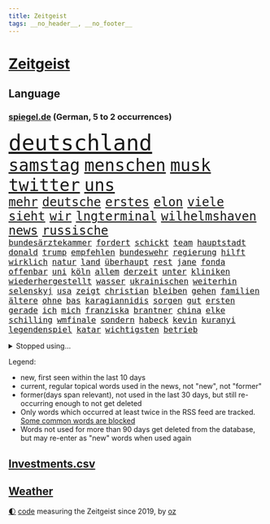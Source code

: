 ```yaml
---
title: Zeitgeist
tags: __no_header__, __no_footer__
---
```


# [Zeitgeist](https://oliz.io/zeitgeist/)

## Language

<h3><a href="https://www.spiegel.de" target="_blank">spiegel.de</a> (German, 5 to 2 occurrences)</h3>
<p style="font-family:monospace">
<span style="font-size:32pt"><a href="news_links.html#deutschland" class="current">deutschland</a></span>
<br>
<span style="font-size:25pt"><a href="news_links.html#samstag" class="current">samstag</a></span>
<span style="font-size:25pt"><a href="news_links.html#menschen" class="current">menschen</a></span>
<span style="font-size:25pt"><a href="news_links.html#musk" class="current">musk</a></span>
<span style="font-size:25pt"><a href="news_links.html#twitter" class="current">twitter</a></span>
<span style="font-size:25pt"><a href="news_links.html#uns" class="current">uns</a></span>
<br>
<span style="font-size:18pt"><a href="news_links.html#mehr" class="current">mehr</a></span>
<span style="font-size:18pt"><a href="news_links.html#deutsche" class="current">deutsche</a></span>
<span style="font-size:18pt"><a href="news_links.html#erstes" class="current">erstes</a></span>
<span style="font-size:18pt"><a href="news_links.html#elon" class="current">elon</a></span>
<span style="font-size:18pt"><a href="news_links.html#viele" class="current">viele</a></span>
<span style="font-size:18pt"><a href="news_links.html#sieht" class="current">sieht</a></span>
<span style="font-size:18pt"><a href="news_links.html#wir" class="current">wir</a></span>
<span style="font-size:18pt"><a href="news_links.html#lngterminal" class="current">lngterminal</a></span>
<span style="font-size:18pt"><a href="news_links.html#wilhelmshaven" class="current">wilhelmshaven</a></span>
<span style="font-size:18pt"><a href="news_links.html#news" class="current">news</a></span>
<span style="font-size:18pt"><a href="news_links.html#russische" class="current">russische</a></span>
<br>
<span style="font-size:12pt"><a href="news_links.html#bundesärztekammer" class="new">bundesärztekammer</a></span>
<span style="font-size:12pt"><a href="news_links.html#fordert" class="current">fordert</a></span>
<span style="font-size:12pt"><a href="news_links.html#schickt" class="current">schickt</a></span>
<span style="font-size:12pt"><a href="news_links.html#team" class="current">team</a></span>
<span style="font-size:12pt"><a href="news_links.html#hauptstadt" class="current">hauptstadt</a></span>
<span style="font-size:12pt"><a href="news_links.html#donald" class="current">donald</a></span>
<span style="font-size:12pt"><a href="news_links.html#trump" class="current">trump</a></span>
<span style="font-size:12pt"><a href="news_links.html#empfehlen" class="current">empfehlen</a></span>
<span style="font-size:12pt"><a href="news_links.html#bundeswehr" class="current">bundeswehr</a></span>
<span style="font-size:12pt"><a href="news_links.html#regierung" class="current">regierung</a></span>
<span style="font-size:12pt"><a href="news_links.html#hilft" class="current">hilft</a></span>
<span style="font-size:12pt"><a href="news_links.html#wirklich" class="current">wirklich</a></span>
<span style="font-size:12pt"><a href="news_links.html#natur" class="current">natur</a></span>
<span style="font-size:12pt"><a href="news_links.html#land" class="current">land</a></span>
<span style="font-size:12pt"><a href="news_links.html#überhaupt" class="current">überhaupt</a></span>
<span style="font-size:12pt"><a href="news_links.html#rest" class="current">rest</a></span>
<span style="font-size:12pt"><a href="news_links.html#jane" class="new">jane</a></span>
<span style="font-size:12pt"><a href="news_links.html#fonda" class="new">fonda</a></span>
<span style="font-size:12pt"><a href="news_links.html#offenbar" class="current">offenbar</a></span>
<span style="font-size:12pt"><a href="news_links.html#uni" class="current">uni</a></span>
<span style="font-size:12pt"><a href="news_links.html#köln" class="current">köln</a></span>
<span style="font-size:12pt"><a href="news_links.html#allem" class="current">allem</a></span>
<span style="font-size:12pt"><a href="news_links.html#derzeit" class="current">derzeit</a></span>
<span style="font-size:12pt"><a href="news_links.html#unter" class="current">unter</a></span>
<span style="font-size:12pt"><a href="news_links.html#kliniken" class="current">kliniken</a></span>
<span style="font-size:12pt"><a href="news_links.html#wiederhergestellt" class="current">wiederhergestellt</a></span>
<span style="font-size:12pt"><a href="news_links.html#wasser" class="current">wasser</a></span>
<span style="font-size:12pt"><a href="news_links.html#ukrainischen" class="current">ukrainischen</a></span>
<span style="font-size:12pt"><a href="news_links.html#weiterhin" class="current">weiterhin</a></span>
<span style="font-size:12pt"><a href="news_links.html#selenskyj" class="current">selenskyj</a></span>
<span style="font-size:12pt"><a href="news_links.html#usa" class="current">usa</a></span>
<span style="font-size:12pt"><a href="news_links.html#zeigt" class="current">zeigt</a></span>
<span style="font-size:12pt"><a href="news_links.html#christian" class="current">christian</a></span>
<span style="font-size:12pt"><a href="news_links.html#bleiben" class="current">bleiben</a></span>
<span style="font-size:12pt"><a href="news_links.html#gehen" class="current">gehen</a></span>
<span style="font-size:12pt"><a href="news_links.html#familien" class="current">familien</a></span>
<span style="font-size:12pt"><a href="news_links.html#ältere" class="current">ältere</a></span>
<span style="font-size:12pt"><a href="news_links.html#ohne" class="current">ohne</a></span>
<span style="font-size:12pt"><a href="news_links.html#bas" class="current">bas</a></span>
<span style="font-size:12pt"><a href="news_links.html#karagiannidis" class="current">karagiannidis</a></span>
<span style="font-size:12pt"><a href="news_links.html#sorgen" class="current">sorgen</a></span>
<span style="font-size:12pt"><a href="news_links.html#gut" class="current">gut</a></span>
<span style="font-size:12pt"><a href="news_links.html#ersten" class="current">ersten</a></span>
<span style="font-size:12pt"><a href="news_links.html#gerade" class="current">gerade</a></span>
<span style="font-size:12pt"><a href="news_links.html#ich" class="current">ich</a></span>
<span style="font-size:12pt"><a href="news_links.html#mich" class="current">mich</a></span>
<span style="font-size:12pt"><a href="news_links.html#franziska" class="current">franziska</a></span>
<span style="font-size:12pt"><a href="news_links.html#brantner" class="current">brantner</a></span>
<span style="font-size:12pt"><a href="news_links.html#china" class="current">china</a></span>
<span style="font-size:12pt"><a href="news_links.html#elke" class="current">elke</a></span>
<span style="font-size:12pt"><a href="news_links.html#schilling" class="new">schilling</a></span>
<span style="font-size:12pt"><a href="news_links.html#wmfinale" class="current">wmfinale</a></span>
<span style="font-size:12pt"><a href="news_links.html#sondern" class="current">sondern</a></span>
<span style="font-size:12pt"><a href="news_links.html#habeck" class="current">habeck</a></span>
<span style="font-size:12pt"><a href="news_links.html#kevin" class="current">kevin</a></span>
<span style="font-size:12pt"><a href="news_links.html#kuranyi" class="new">kuranyi</a></span>
<span style="font-size:12pt"><a href="news_links.html#legendenspiel" class="new">legendenspiel</a></span>
<span style="font-size:12pt"><a href="news_links.html#katar" class="current">katar</a></span>
<span style="font-size:12pt"><a href="news_links.html#wichtigsten" class="current">wichtigsten</a></span>
<span style="font-size:12pt"><a href="news_links.html#betrieb" class="current">betrieb</a></span>
</p>
<details>
<summary>Stopped using...</summary>
<p class="former" style="font-size:12pt">
turin(787) toni(786) vergeblich(786) coronazahlen(785) geboren(785) gerüchte(785) her(785) nazis(785) street(785) geplante(784) normal(784) verbraucherschützer(784) andrea(783) ausgesprochen(783) einwohner(783) hollywood(783) la(783) liverpool(783) pflege(783) rb(783) terroristen(783) tödlicher(783) aufklärung(782) beeinflussen(782) briten(782) christopher(782) debüt(782) isolation(782) kandidaten(782) schalke(782) spätestens(782) verlängern(782) verzweifelt(782) zuversicht(782) amerika(781) arsenal(781) billionen(781) coronakrise(781) führende(781) gutachten(781) hinaus(781) infizierte(781) monatelang(781) negativ(781) neuem(781) rechtsextremen(781) reich(781) 04(780) drehen(780) elektroauto(780) freut(780) gewaltige(780) infiziert(780) regel(780) schicksal(780) schwarzen(780) tschechien(780) verwirrung(780) wiederwahl(780) beschluss(779) impfung(779) kontrollieren(779) minderheit(779) missbrauch(779) plus(779) stefan(779) teslachef(779) zurückgetreten(779) anwälte(778) borussia(778) ermordet(778) eskalieren(778) eugh(778) geholfen(778) generalsekretär(778) gewann(778) lehnen(778) liga(778) längere(778) maß(778) werder(778) hertha(777) konzentrieren(777) kündigte(777) michelle(777) rechten(777) rief(777) unterschiedlich(777) weltwirtschaft(777) beraten(776) endgültig(776) gehandelt(776) gemeinsamen(776) rafael(776) sperrt(776) standort(776) befindet(775) fund(775) nordsee(775) passen(775) smartphone(775) unrecht(775) 3(774) feuerwehrleute(774) gesundheitlichen(774) vermutet(774) vorliegt(774) beleidigt(773) denkt(773) rassistische(773) teenager(773) befreit(772) bruder(772) erwartungen(772) stellten(772) warnte(772) dachte(771) erneuten(771) gestrichen(771) spanischen(771) abgehört(770) aufstieg(770) kontakte(770) litauen(770) umsatz(770) anschläge(769) geschehen(769) springt(769) standen(769) verband(769) verlauf(769) bande(768) coronabeschränkungen(768) einreise(768) eskaliert(768) kinos(768) senkt(768) tausenden(768) berater(767) dich(767) milde(767) antisemitismus(766) ausschuss(766) crash(766) digitalen(766) triumph(766) vorsprung(766) besuchen(765) verstößt(765) zurückgegangen(764) 45(763) 600(763) autoindustrie(763) pkw(763) staffel(763) königin(762) stieg(762) aufhalten(761) konsum(761) münster(761) abgelehnt(760) gewahrsam(760) schießen(760) gewinn(759) kate(759) ostsee(759) spitzenreiter(758) fürth(757) beitrag(756) samstagmorgen(756) steffen(756) aussehen(755) gemeinsames(755) mecklenburgvorpommern(755) provokation(755) trauert(755) halbe(754) unterschrieben(754) leider(753) schrecken(753) begrüßt(751) mitarbeiterin(750) spannend(747) bangen(744) schwung(744) dutzend(742) einblick(742) munition(741) normalerweise(733) grüner(731) einblicke(729) konzert(726) rache(723) vereins(721) darmstadt(715) cdu/csu(710) ausweg(709) rückte(709) dankt(698) lieferketten(687) glasgow(670) gemüse(662) extremwetter(659) neonazis(658) vormarsch(654) kleinstadt(642) wolken(640) direkten(637) elfjährigen(614) belgische(600) blut(595) joseph(590) höchster(588) 38(555) besonderes(555) waldbrände(555) ticket(551) genossen(548) videoaufnahmen(543) open(537) kolumbien(533) tricks(530) seither(522) staatschefs(522) schrumpft(508) ralf(501) rechtens(500) oberbayern(489) bezieht(488) dominieren(485) ermordung(485) immobilienmarkt(479) topmanager(479) nicole(475) atomwaffen(473) schuhe(472) jahrzehnt(466) rätselhafte(466) plante(464) wahrscheinlicher(458) dax(457) tabellenführer(456) social(452) inneren(451) zorn(451) liebsten(449) bedürftige(447) award(445) bestätigte(443) jonas(442) eindeutig(441) telefoniert(440) wittert(440) irritiert(438) werner(437) gesetzesänderung(436) absicht(431) nfl(431) dringen(430) eindringlich(430) anheben(428) worum(427) wertet(425) betreten(422) beschlagnahmen(421) großbank(420) basketballstar(418) 15000(417) inhaftierte(415) wesen(414) gesundes(413) verschlechtert(413) erneutes(412) stern(409) berufen(408) hitzewellen(408) morde(407) erschlagen(399) studenten(396) verläuft(393) verbraucherpreise(392) finanzspritze(389) aaron(386) baldwin(386) bekannteste(383) fotografin(380) frisst(380) fahndet(379) bescheid(377) wahr(374) laura(373) winfried(373) zehnjähriger(368) vietnam(362) zufall(361) sank(359) kretschmann(358) dürr(357) kanal(356) falsches(351) verteuert(350) 87(348) öffentlichrechtlichen(347) einzig(343) oligarchen(342) ezb(340) betrachtet(339) erschwert(339) nadal(338) oscars(333) erkrankungen(332) kehrtwende(331) langjährigen(331) influencerin(330) getreten(328) ben(327) landsmann(322) elite(321) wandern(321) desto(319) einstellung(318) verkünden(318) kümmert(317) nutzten(314) bonn(313) konkurrent(312) euch(310) helikopter(308) albert(306) versus(304) fake(303) luftfahrt(298) positiven(298) einheiten(295) 62(294) kernkraftwerke(294) monster(293) versteckte(293) ansehen(290) behauptete(290) küsten(289) brüder(287) hinweg(287) iga(286) świątek(286) homosexualität(285) marc(283) zivilen(282) 98(280) hausdurchsuchung(276) fern(274) kelly(274) vorab(271) belohnt(270) inakzeptabel(270) abbau(267) dieter(265) fritz(264) ausstattung(263) stopfen(262) ausweitung(261) unmittelbar(261) eingetroffen(259) speicher(257) exfreundin(256) landung(255) schmerzen(254) messerangriff(252) relativ(252) organisierte(249) tennisturnier(249) unabhängig(247) kehren(246) menschenmenge(246) wäldern(246) zeugin(246) flüchten(245) sozial(245) verbotene(245) zugegeben(245) tenniskarriere(243) staub(241) irina(240) einrichtung(239) spekulationen(239) villen(239) mysteriöse(238) windkraft(238) fair(237) flüssiggas(237) zwangsarbeit(236) indem(234) formel1rennen(233) ausfall(231) wall(229) drohe(227) konkret(227) meeresspiegel(227) hängengeblieben(226) germania(224) geöffnet(224) sandhausen(223) anschuldigungen(222) pausieren(222) geeignet(221) antisemitische(220) vortag(219) klopp(216) ferien(215) abtreibungsrecht(213) angelique(211) kerber(211) konsequenz(211) rückhalt(211) versöhnung(211) franken(209) erfuhr(206) verspätung(205) boomt(204) set(204) existenz(203) isar(203) discounter(201) alec(200) schrecklich(200) exregierungschef(199) falscher(199) privatleute(199) 2026(198) handele(198) verbliebene(197) rügen(195) absteiger(194) appellieren(194) abholzung(193) 14jährigen(192) eingesperrt(192) prüfer(192) ancelotti(191) carlo(191) zeremonie(189) akleh(188) ausgebaut(188) shireen(187) tiefsten(187) hing(186) homosexuelle(183) krimi(183) nervös(183) profitierten(183) statistischen(183) außergewöhnlichen(182) eingedämmt(182) sportlich(182) emmerich(179) kandidat(179) paderborn(178) pakt(178) iris(177) provider(177) styles(177) zusammengekommen(177) rechtlich(176) pennsylvania(175) 54(174) straßenverkehr(174) republikanischer(173) verbrennungsmotor(173) wirtschaftskrieg(173) erstickte(172) kulturelle(171) riefen(170) gesundheitswesen(168) lächeln(168) senator(168) exfreund(167) lenkt(167) dfbfrauen(166) dialog(166) gegnerin(165) jährlichen(165) wohnmobil(165) besonnenheit(164) südlich(164) abouchaker(163) furore(163) gelöscht(163) osnabrück(163) schwersten(163) heiklen(161) gestand(160) harvey(160) missbrauchsvorwürfe(160) wiederbelebung(160) valley(159) 97(158) frisur(158) löcher(157) tirol(157) fahrgäste(156) finanzen(156) teleskop(156) tennissuperstar(156) panama(155) campus(154) klarheit(154) verkündung(154) flugsicherung(153) großartige(153) pitt(153) sara(153) verspottet(153) ansage(152) schrumpfen(152) verbraucherzentrale(152) image(151) schulschließungen(151) timo(151) großeltern(150) krankenversicherung(150) verstoßen(150) beleidigung(149) feldjäger(149) bundes(148) isabel(148) gleichauf(146) verbraucherzentralen(146) beschränkt(145) zoff(145) diplomatisches(144) sparsame(144) atomkraftwerke(143) dramatische(143) fragwürdig(143) orientieren(143) total(143) einbringen(142) würdigen(142) bay(141) pochen(141) rechtsruck(141) strategien(141) tampa(141) einschlag(140) plakat(140) regionale(140) weiterbetrieb(140) bemühungen(138) festgefahren(138) berüchtigte(137) laufe(137) major(137) rätselhaft(137) verletzen(137) agenda(136) armani(136) biologe(136) csd(136) freigabe(136) klimaschützer(136) schwächelt(136) 30jähriger(134) aljazeerajournalistin(134) eukommissar(134) teuersten(134) anreiz(133) tennisspielerinnen(132) autokrat(131) negative(131) umweltschützer(131) horst(130) festkleben(129) fpö(129) kampfansage(129) saisons(129) umgesetzt(129) eingebracht(128) menschenrechtsorganisationen(128) träume(128) ernannte(127) nördlich(127) vergebung(127) zuschlag(127) schönheitsideale(126) skifahrer(126) weltbevölkerung(126) linien(125) gegriffen(124) laute(124) newsom(124) on(124) schläge(124) 82(123) erstaunliche(123) joint(122) scheiden(122) unterkünfte(122) franke(121) original(121) 8000(120) aufbau(120) wagnersöldner(120) prekären(119) kochinstituts(118) positioniert(118) geknackt(117) raisi(117) psychischen(116) schlimmeres(116) selbstbewusst(116) aufrechterhalten(115) gashändler(115) hakenkreuze(115) katastrophen(114) kulturen(114) landeschef(114) neuerungen(114) rekruten(114) übergibt(113) düsteren(112) konrad(112) zweitgrößte(112) berechtigten(111) heidenheim(111) wohngeldreform(111) schreitet(110) seltener(110) garcia(109) angeordnete(108) pleiten(108) ratlos(108) aneignung(107) visum(107) befreite(106) brennstoff(106) haut(106) hände(106) plagen(106) gastarbeiter(105) indirekt(105) lokal(105) nahles(105) schwiegereltern(105) umweltaktivisten(105) vizekanzler(105) sperren(104) stärkung(104) amerikanischer(103) einsätzen(103) uswahlen(102) überfallen(102) spitzenklub(101) websites(101) alliierten(100) kindergeld(100) fahrradfahrer(99) films(99) präsidentenberater(99) 29jähriger(98) marken(98) 19jährigen(97) aufzeigen(97) coronainfektionen(97) elefanten(97) mutmaßlichem(97) gerichtlich(96) ramona(96) emsland(95) menschheit(95) gedenkveranstaltung(94) meiler(94) selbstzweifel(94) gehackt(93) kenne(92) lasch(92) buchstäblich(91) edition(91) hits(91) linienbus(91) omar(91) reiten(91) stellungnahme(91) strenger(91) tabellenplatz(91) 1300(90) bauch(90) brentford(90) erforscht(90) gendern(90) geschäftspraktiken(90) herzustellen(90) patrouillieren(90) postfaschistin(90) sportlicher(90) willie(90) auszählung(89) bestseller(89) biermann(89) distanzieren(89) gefährdung(89) geht’s(89) liebstes(89) princess(89) zunge(89) coronagesetze(88) erzielte(88) finnen(88) gewaschen(88) heilung(88) kreuzfeuer(88) missverständnis(88) unzählige(88) vertretbar(88) ägyptischer(88) ausgezählt(87) erbkrankheit(87) gewähren(87) hindert(87) klettert(87) mittelrhein(87) rekordzahl(87) abeba(86) addis(86) erpressung(86) jüngst(86) paxlovid(86) risikofaktor(86) tabellenführung(86) verschwundene(86) ersteigert(85) kondome(85) missbrauchsuntersuchung(85) piste(85) planet(85) schwangeren(85) schwört(85) skifahren(85) strafbar(85) suggerierte(85) 4500(84) herausforderer(84) shield(84) verfallen(84) antónio(83) echt(83) jewgenij(83) krisenmodus(83) link(83) paradies(83) simulation(83) verwandt(83) football(82) a7(81) routinierter(81) südostasien(81) unfair(81) bunker(80) fraktionsvize(80) radfahrerin(80) skigebiete(80) verbrachte(80) abgekommen(79) bedeutete(79) eskalationsstufe(79) gegenkandidaten(79) geschwindigkeitsbegrenzung(79) robbie(79) symbolen(79) umweg(79) hurrikan(78) mädchens(78) pilz(78) privatsphäre(78) profisport(78) ranking(78) schließung(78) strategen(78) 2003(77) crystal(77) engen(77) fixiert(77) gesteigert(77) lenkrad(77) master(77) meth(77) zurückgeht(77) bauhaus(76) entkam(76) abnehmer(75) atomausstieg(75) energiepolitik(75) fantasie(75) millionenmetropole(75) petković(75) reeperbahn(75) tragische(75) walk(75) wiederherzustellen(75) bewusstlos(74) defizite(74) elften(74) fallende(74) industrieländer(74) catherine(73) ftc(73) geburtenrate(73) geldtransfers(73) instagrampost(73) lasst(73) prominenteste(73) tonne(73) energiefirma(72) flusses(72) flüchtlingsunterkunft(72) ford(72) klinger(72) köhler(72) remo(72) schoigu(72) terrorverdacht(72) vaters(72) bewertungen(71) krankenkasse(71) wintershall(71) zinserhöhung(71) emissionen(70) erledigt(70) laufende(70) leck(70) mitspracherecht(70) sogenanntes(70) verbleib(70) vormachen(70) windrädern(70) mondrakete(69) trolle(69) winzer(69) zahnarzt(69) ableger(68) ag(68) ehre(68) fa(68) lebron(68) verspekuliert(68) zähne(68) ausgenutzt(67) brady(67) footballteams(67) glaubwürdig(67) greta(67) kenterte(67) leslie(67) buccaneers(66) isaac(66) neckarwestheim(66) unternehmensberatung(66) auftritts(65) bulgarien(65) erfolgen(65) luftabwehrsystem(65) seenotrettung(65) sensible(65) wendepunkt(65) atomverhandlungen(64) kanzelt(64) schottische(64) schwächt(64) störte(64) fußballnationalspieler(63) offerte(63) sicherten(63) vereine(63) auskommen(62) caroline(62) priorität(62) studentenwerk(62) treibhausgase(62) fernwärme(61) gerichtet(61) monatlich(61) phoenix(61) kuchen(60) touren(60) versammelten(60) energierechnung(59) fünfkampf(59) hindernisparcours(59) winkeln(59) beifahrerin(58) bündchen(58) elfjähriges(58) gisele(58) sarovic(58) saúl(58) wissenschaftliche(58) australisches(57) beihilfe(57) bkafahnder(57) einschläge(57) elbphilharmonie(57) gebremst(57) lahmzulegen(57) lied(57) silicon(57) spdinnenministerin(57) sträubt(57) wirtschaftsweisen(57) zeilen(57) nowak(56) schutzmacht(56) abo(55) gestimmt(55) heutzutage(55) simulator(55) besetzter(54) immunsystem(54) rausschmiss(54) schreibkraft(54) usgeschichte(54) zahngesundheit(54) buhlen(53) dickes(53) fpöchef(53) geldpolitik(53) hall(53) philippinische(53) wählt(53) bestrafung(52) eingezogen(52) elefantenbaby(52) fiona(52) mobilmachung(52) desolate(51) inhaber(51) inlandsgeheimdienst(51) run(51) zweifeln(51) erpresst(50) heizt(50) kriegswochen(50) kurdische(50) marquardt(50) raketensystem(50) spektakuläres(50) usbehörde(50) doris(49) gerutscht(49) hühnchen(49) organisieren(49) postet(49) schiffsverkehr(49) schröderköpf(49) starttermin(49) wahlwiederholung(49) wehrressort(49) äußerster(49) alischer(48) ardserie(48) bombendrohung(48) bully(48) bundesagentur(48) free(48) gerard(48) herbig(48) kalkuliert(48) krediten(48) männliche(48) piqué(48) usmanow(48) wirbelsturm(48) ansteht(47) future(47) knappe(47) kommando(47) unbemannten(47) vertrauliches(47) bischofskonferenz(46) boots(46) fakeaccounts(46) fälschungen(46) kurt(46) leitindex(46) marlene(46) putinvertrauten(46) vader(46) zahnpflege(46) eckte(45) großunternehmen(45) grundschulkinder(45) margrethe(45) popstars(45) absehbar(44) ausflüge(44) gefangenen(44) hummels(44) instanz(44) venture(44) weltklimagipfel(44) außergewöhnlicher(43) datenanalyse(43) historischem(43) lebenszufriedenheit(43) rückzahlung(43) thesen(43) vorlagen(43) abgewählt(42) continental(42) imperium(42) jewgeni(42) kehlmann(42) menschenrechtsaktivistin(42) parat(42) prigoschin(42) sofia(42) bürgerlichen(41) feindbild(41) herstellern(41) kostenpunkt(41) liebling(41) people(41) akteure(40) bruce(40) chain(40) coronaisolationspflicht(40) dreiste(40) entladen(40) jom(40) kippur(40) parkett(40) spitzname(40) bildende(39) geopfert(39) ohio(39) schaute(39) unverständnis(39) vogelschlag(39) beugen(38) bläst(38) geschick(38) halyna(38) hutchins(38) kamerafrau(38) klamotten(38) rust(38) alias(37) befassen(37) bulgarischen(37) hadid(37) joko(37) schlichtes(37) weltordnung(37) widodo(37) wmkader(37) entfesselten(36) rallye(36) thunberg(36) torte(36) usmidterms(36) betriebs(35) demonstrantinnen(35) eishockey(35) orf(35) zucker(35) abkommens(34) binance(34) eroberte(34) jamila(34) kinofilm(34) kongresswahlen(34) mitnehmen(34) pierre(34) planung(34) systems(34) verteidigungsexpertin(34) videoanalyse(34) externen(33) gigi(33) jederzeit(33) podcasts(33) rimini(33) spdminister(33) ungeborenes(33) vergehen(33) auslieferte(32) bahngleisen(32) gerichts(32) topspieler(32) bekenntnis(31) bundespolitiker(31) geopolitischen(31) mythen(31) sehnsüchten(31) serviert(31) spannende(31) zugewinne(31) akwstreit(30) hingewiesen(30) kommandeur(30) missbrauchen(30) tottenham(30) verehrt(30) baustellen(29) robuster(29) scharfmacher(29) usamerikanische(29) captain(28) erarbeitet(28) gipfeln(28) kriegsrecht(28) personennahverkehr(28) programme(28) schuldet(28) sister(28) ärmere(28) camp(27) dream(27) freitagnachmittag(27) geopolitische(27) heilbronner(27) kabine(27) spiegelredaktion(27) sprühen(27) ubs(27) usstaaten(27) zäh(27) forschungseinrichtungen(26) mach(26) modelabel(26) sauer(26) stütze(26) kimmel(25) mysterium(25) siebzigerjahre(25) vorentscheidung(25) wurzeln(25) autozulieferer(24) energiepreisbremsen(24) mund(24) obst(24) startschuss(24) vergessene(24) atomfrage(23) hunt(23) jeremy(23) kredite(23) machtwort(23) mediengruppe(23) midtermwahlen(23) mitschuld(23) sauerland(23) sonderlich(23) vortrag(23) abgestürzten(22) abschlussbericht(22) ceo(22) euphorischen(22) tabellenletzten(22) verbrechens(22) wiederentdeckt(22) co₂preis(21) grippewelle(21) mächte(21) schlüpft(21) äußerten(21) dietrich(20) geleakt(20) high(20) kostenloses(20) mateschitz(20) zeitnah(20) zentraler(20) sitze(19) trügerisch(19) werning(19) applegate(18) arbeite(18) coronaverlauf(18) eskortiert(18) kleinstunternehmen(18) nette(18) spalten(18) umstellen(18) rechtspopulistische(17) bedienen(16) streitbar(16) sünden(16) teig(16) verunstaltet(16) alive(15) dittrich(15) greenwashing(15) indonesiens(15) missbrauchsopfer(15) olli(15) ruht(15) süßen(15) abteilungsleiter(14) jubelnden(14) kindergärten(14) aufgeschoben(13) chiphersteller(13) elmos(13) falschnachrichten(13) frühstück(13) kitaschließungen(13) urlaubs(13) wmform(13) zögerlich(13) dissidenten(12) durchbrach(12) gassen(12) meidet(12) parteigrenzen(12) schlucken(12) 500000(11) befürchtungen(11) faire(11) geblickt(11) hathaway(11) klimaproteste(11) nachhaltiges(11) ordnete(11) schmutzigen(11) sms(11) spiegelabonnenten(11) unklimakonferenz(11) warnstreiks(11)
</p>
</details>
<p>Legend:
<ul>
<li><span class="new">new</span>, first seen within the last 10 days</li>
<li><span class="current">current</span>, regular topical words used in the news, not "new", not "former"</li>
<li><span class="former">former(days span relevant)</span>, not used in the last 30 days, but still re-occurring enough to not get deleted</li>
<li>Only words which occurred at least twice in the RSS feed are tracked. <a href="language/filters.py">Some common words are blocked</a></li>
<li>Words not used for more than 90 days get deleted from the database, but may re-enter as "new" words when used again</li>
</ul>
</p>

## [Investments](investments.html)[.csv](investments.csv)

## [Weather](weather.html)

<footer>
<a href="javascript:toggleTheme()" class="nav">🌓</a>
<a href="https://github.com/ooz/zeitgeist">code</a> measuring the Zeitgeist since 2019, by <a href="https://oliz.io">oz</a>
</footer>

